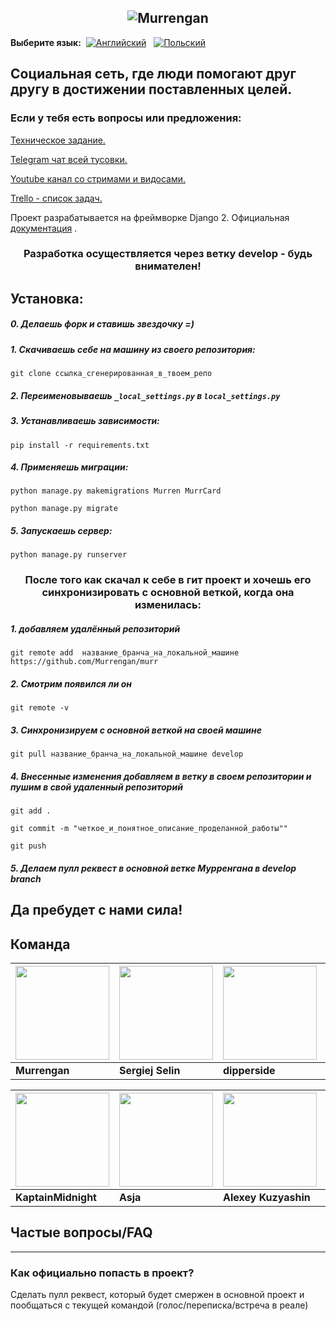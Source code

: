 <h2 align="center">
	<img src="readme/examples/murr-logo.png" title="Murrengan" />
</h2>

**Выберите язык:**&nbsp; [<img src="readme/examples/en.png" title="Английский" />](readme/en) &nbsp; [<img src="readme/examples/pl.png" title="Польский" />](readme/pl)


<h2>
Социальная сеть, где люди помогают друг другу в достижении поставленных целей.
</h2>

<h3>
Если у тебя есть вопросы или предложения:
</h3>

[Техническое задание.](https://docs.google.com/document/d/1BVSVGHs7f5fi2BLf31rb_H2aPYdXLEV1GZ0phcxy-b4/edit?usp=sharing)

[Telegram чат всей тусовки.](https://t.me/MurrenganChat) 


[Youtube канал со стримами и видосами.](https://www.youtube.com/murrengan)


[Trello - список задач.](https://trello.com/b/yfjytAFU/murrengan) 

Проект разрабатывается на фреймворке Django 2. Официальная <a href="https://docs.djangoproject.com">документация</a> .

<h3 align="center">
Разработка осуществляется через ветку develop - будь внимателен!
</h3>

<h2>
Установка:
</h2>

##### 0. Делаешь форк и ставишь звездочку =)

##### 1. Скачиваешь себе на машину из своего репозитория:

`git clone ссылка_сгенерированная_в_твоем_репо`

##### 2. Переименовываешь `_local_settings.py` в `local_settings.py`

##### 3. Устанавливаешь зависимости:

`pip install -r requirements.txt`


##### 4. Применяешь миграции:

`python manage.py makemigrations Murren MurrCard`

`python manage.py migrate`


##### 5. Запускаешь сервер:

`python manage.py runserver`


<h3 align="center">
После того как скачал к себе в гит проект и хочешь его синхронизировать с основной веткой, когда она изменилась:
</h3>

##### 1. добавляем удалённый репозиторий
`git remote add  название_бранча_на_локальной_машине https://github.com/Murrengan/murr`

##### 2. Смотрим появился ли он 
`git remote -v`

##### 3. Синхронизируем с основной веткой на своей машине
`git pull название_бранча_на_локальной_машине develop`

##### 4. Внесенные изменения добавляем в ветку в своем репозитории и пушим в свой удаленный репозиторий

`git add .`

`git commit -m "четкое_и_понятное_описание_проделанной_работы""`

`git push`

##### 5. Делаем пулл реквест в основной ветке Мурренгана в develop branch


<h2>
Да пребудет с нами сила!
</h2>

## Команда

[<img src="https://avatars3.githubusercontent.com/u/40840064?s=460&v=4" width="150" height="150" />](https://github.com/Murrengan)  | [<img src="https://avatars2.githubusercontent.com/u/29122136?s=460&v=4" width="150" height="150" />](https://github.com/selincodes) | [<img src="https://avatars3.githubusercontent.com/u/23295612?s=400&v=4" width="150" height="150" />](https://github.com/dipperside) | [<img src="https://avatars0.githubusercontent.com/u/33005044?s=400&v=4" width="150" height="150" />](https://github.com/das-dev) | [<img src="https://avatars1.githubusercontent.com/u/36997266?s=400&v=4" width="150" height="150" />](https://github.com/jKEeY)
---|---|---|---|---
**Murrengan** | **Sergiej Selin** | **dipperside** | **das-dev** | **jKEeY**



[<img src="https://avatars2.githubusercontent.com/u/35865450?s=400&v=4" width="150" height="150" />](https://github.com/KaptainMidnight)  | [<img src="https://avatars0.githubusercontent.com/u/19286422?s=400&v=4" width="150" height="150" />](https://github.com/asechnaya)  | [<img src="https://avatars0.githubusercontent.com/u/33540273?s=400&v=4" width="150" height="150" />](https://github.com/Kuzyashin)  | [<img src="https://avatars2.githubusercontent.com/u/36294725?s=400&v=4" width="150" height="150" />](https://github.com/alexvelfr)  |
---|---|---|---|
**KaptainMidnight** | **Asja** | **Alexey Kuzyashin** | **alexvelfr**

<h2>
Частые вопросы/FAQ
</h2>
<hr>
<h3>
Как официально попасть в проект?
</h3>
Сделать пулл реквест, который будет смержен в основной проект и пообщаться с текущей командой (голос/переписка/встреча в реале)
